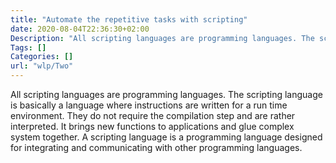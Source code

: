 ```yaml
---
title: "Automate the repetitive tasks with scripting"
date: 2020-08-04T22:36:30+02:00
Description: "All scripting languages are programming languages. The scripting language is basically a language where instructions are written for a run time environment. "
Tags: []
Categories: []
url: "wlp/Two"
---
```

All scripting languages are programming languages. The scripting language is basically a language where instructions are written for a run time environment. They do not require the compilation step and are rather interpreted. It brings new functions to applications and glue complex system together. A scripting language is a programming language designed for integrating and communicating with other programming languages.